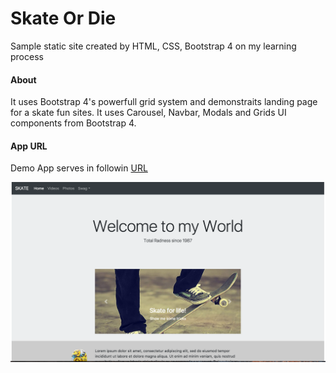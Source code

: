 # Skate Or Die
Sample static site created by HTML, CSS, Bootstrap 4 on my learning process

#### About
It uses Bootstrap 4's powerfull grid system and demonstraits landing page for a skate fun sites. 
It uses Carousel, Navbar, Modals and Grids UI components from Bootstrap 4.

#### App URL
Demo App serves in followin [URL](https://mobapphome.github.io/skate-or-die/)

<p align="center">
<img src="https://raw.githubusercontent.com/mobapphome/skate-or-die/master/screenshot.png" width="900px"/>
</p>

